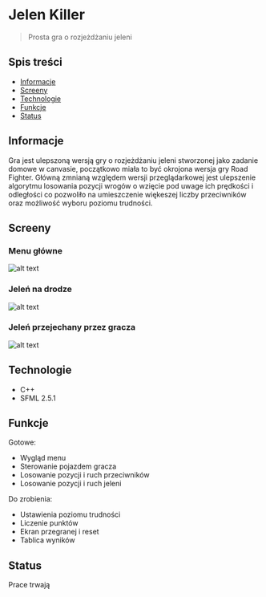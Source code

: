 # Jelen Killer
> Prosta gra o rozjeżdżaniu jeleni

## Spis treści
* [Informacje](#informacje)
* [Screeny](#screeny)
* [Technologie](#technologie)
* [Funkcje](#funkcje)
* [Status](#status)


## Informacje
Gra jest ulepszoną wersją gry o rozjeżdżaniu jeleni stworzonej jako zadanie domowe w canvasie, początkowo miała to być okrojona wersja gry Road Fighter. Główną zmnianą względem wersji przeglądarkowej jest ulepszenie algorytmu losowania pozycji wrogów o wzięcie pod uwage ich prędkości i odległości co pozwoliło na umieszczenie więkeszej liczby przeciwników oraz możliwość wyboru poziomu trudności.

## Screeny
### Menu główne
![alt text](https://i.ibb.co/tHmp8fQ/Bez-tytu-u.png)

### Jeleń na drodze

![alt text](https://i.ibb.co/d2mhBkw/Przechwytywanie4.png)

### Jeleń przejechany przez gracza

![alt text](https://i.ibb.co/MpjPtfn/Przechwytywanie3.png)


## Technologie
* C++
* SFML 2.5.1

## Funkcje
Gotowe:
* Wygląd menu
* Sterowanie pojazdem gracza
* Losowanie pozycji i ruch przeciwników
* Losowanie pozycji i ruch jeleni

Do zrobienia:
* Ustawienia poziomu trudności
* Liczenie punktów
* Ekran przegranej i reset
* Tablica wyników

## Status
Prace trwają



